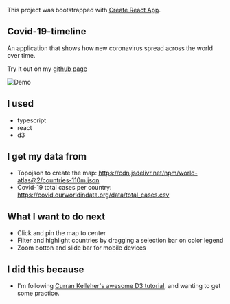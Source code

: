 This project was bootstrapped with [Create React App](https://github.com/facebook/create-react-app).

## Covid-19-timeline
An application that shows how new coronavirus spread across the world over time.

Try it out on my [github page](https://yuanboxue-amber.github.io/covid-19-timeline/)

![Demo](/demo.gif)

## I used
- typescript
- react
- d3

## I get my data from
- Topojson to create the map: https://cdn.jsdelivr.net/npm/world-atlas@2/countries-110m.json
- Covid-19 total cases per country: https://covid.ourworldindata.org/data/total_cases.csv

## What I want to do next
- Click and pin the map to center
- Filter and highlight countries by dragging a selection bar on color legend
- Zoom botton and slide bar for mobile devices

## I did this because
- I'm following [Curran Kelleher's awesome D3 tutorial](https://www.youtube.com/watch?v=_8V5o2UHG0E), and wanting to get some practice.
